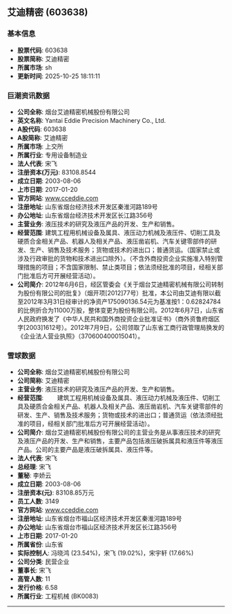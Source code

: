 ## 艾迪精密 (603638)

### 基本信息

- **股票代码**: 603638
- **股票简称**: 艾迪精密
- **所属市场**: sh
- **更新时间**: 2025-10-25 18:11:11

### 巨潮资讯数据

- **公司全称**: 烟台艾迪精密机械股份有限公司
- **英文名称**: Yantai Eddie Precision Machinery Co., Ltd.
- **A股代码**: 603638
- **A股简称**: 艾迪精密
- **所属市场**: 上交所
- **所属行业**: 专用设备制造业
- **法人代表**: 宋飞
- **注册资本(万元)**: 83108.8544
- **成立日期**: 2003-08-06
- **上市日期**: 2017-01-20
- **官方网站**: www.cceddie.com
- **注册地址**: 山东省烟台经济技术开发区秦淮河路189号
- **办公地址**: 山东省烟台经济技术开发区长江路356号
- **主营业务**: 液压技术的研究及液压产品的开发、生产和销售。
- **经营范围**: 建筑工程用机械设备及属具、液压动力机械及液压件、切削工具及硬质合金相关产品、机器人及相关产品、液压凿岩机、汽车关键零部件的研发、生产、销售及技术服务；货物或技术的进出口；普通货运。（国家禁止或涉及行政审批的货物和技术进出口除外）。（不含外商投资企业实施准入特别管理措施的项目；不含国家限制、禁止类项目；依法须经批准的项目，经相关部门批准后方可开展经营活动）。
- **公司简介**: 2012年6月6日，经区管委会《关于烟台艾迪精密机械有限公司转制为股份有限公司的批复》（烟开项[2012]77号）批准，本公司由艾迪有限以截至2012年3月31日经审计的净资产175090136.54元为基准按1：0.62824784的比例折合为11000万股，整体变更为股份有限公司。2012年6月7日，山东省人民政府换发了《中华人民共和国外商投资企业批准证书》（商外资鲁府烟区字[2003]1612号）。2012年7月9日，公司领取了山东省工商行政管理局换发的《企业法人营业执照》（370600400015041）。

### 雪球数据

- **公司全称**: 烟台艾迪精密机械股份有限公司
- **公司简称**: 艾迪精密
- **主营业务**: 液压技术的研究及液压产品的开发、生产和销售。
- **经营范围**: 　　建筑工程用机械设备及属具、液压动力机械及液压件、切削工具及硬质合金相关产品、机器人及相关产品、液压凿岩机、汽车关键零部件的研发、生产、销售及技术服务；货物或技术的进出口；普通货运（依法须经批准的项目，经相关部门批准后方可开展经营活动）。
- **公司简介**: 烟台艾迪精密机械股份有限公司的主营业务是从事液压技术的研究及液压产品的开发、生产和销售，主要产品包括液压破拆属具和液压件等液压产品。公司的主要产品是液压破拆属具、液压件等。
- **法人代表**: 宋飞
- **总经理**: 宋飞
- **董秘**: 李娇云
- **成立日期**: 2003-08-06
- **注册资本(元)**: 83108.85万元
- **员工人数**: 3149
- **官方网站**: www.cceddie.com
- **注册地址**: 山东省烟台市福山区经济技术开发区秦淮河路189号
- **办公地址**: 山东省烟台市福山区经济技术开发区长江路356号
- **上市日期**: 2017-01-20
- **所属省份**: 山东省
- **实际控制人**: 冯晓鸿 (23.54%)，宋飞 (19.02%)，宋宇轩 (17.66%)
- **公司分类**: 民营企业
- **董事长**: 宋飞
- **高管人数**: 11
- **发行价格**: 6.58
- **所属行业**: 工程机械 (BK0083)

---